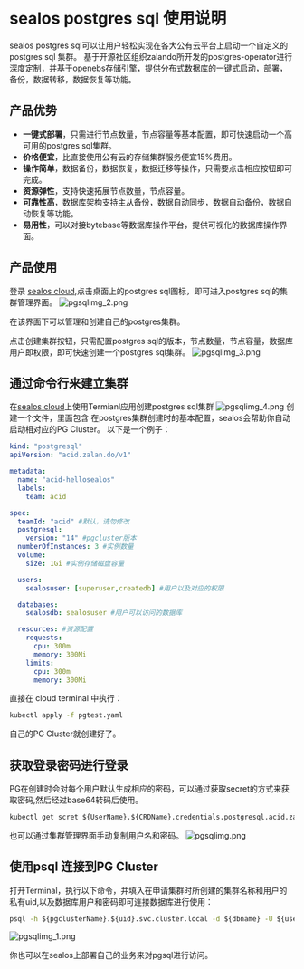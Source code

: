# sealos postgres sql 使用说明



sealos postgres sql可以让用户轻松实现在各大公有云平台上启动一个自定义的 postgres sql 集群。 基于开源社区组织zalando所开发的postgres-operator进行深度定制，并基于openebs存储引擎，提供分布式数据库的一键式启动，部署，备份，数据转移，数据恢复等功能。

## 产品优势


* **一键式部署**，只需进行节点数量，节点容量等基本配置，即可快速启动一个高可用的postgres sql集群。
* **价格便宜**，比直接使用公有云的存储集群服务便宜15%费用。
* **操作简单**，数据备份，数据恢复，数据迁移等操作，只需要点击相应按钮即可完成。
* **资源弹性**，支持快速拓展节点数量，节点容量。
* **可靠性高**，数据库架构支持主从备份，数据自动同步，数据自动备份，数据自动恢复等功能。
* **易用性**，可以对接bytebase等数据库操作平台，提供可视化的数据库操作界面。

## 产品使用


登录 [sealos cloud](https://cloud.sealos.io),点击桌面上的postgres sql图标，即可进入postgres sql的集群管理界面。
![pgsqlimg_2.png](..%2F..%2F..%2F..%2Fimg%2Fpgsqlimg_2.png)

在该界面下可以管理和创建自己的postgres集群。

点击创建集群按钮，只需配置postgres sql的版本，节点数量，节点容量，数据库用户即权限，即可快速创建一个postgres sql集群。
![pgsqlimg_3.png](..%2F..%2F..%2F..%2Fimg%2Fpgsqlimg_3.png)


## 通过命令行来建立集群


在[sealos cloud](https://cloud.sealos.io)上使用Termianl应用创建postgres sql集群
![pgsqlimg_4.png](..%2F..%2F..%2F..%2Fimg%2Fpgsqlimg_4.png)
创建一个文件，里面包含 在postgres集群创建时的基本配置，sealos会帮助你自动启动相对应的PG Cluster。
以下是一个例子：

```yaml
kind: "postgresql"
apiVersion: "acid.zalan.do/v1"

metadata:
  name: "acid-hellosealos"
  labels:
    team: acid

spec:
  teamId: "acid" #默认，请勿修改
  postgresql:
    version: "14" #pgcluster版本
  numberOfInstances: 3 #实例数量
  volume:
    size: 1Gi #实例存储磁盘容量

  users:
    sealosuser: [superuser,createdb] #用户以及对应的权限

  databases:
    sealosdb: sealosuser #用户可以访问的数据库

  resources: #资源配置
    requests:
      cpu: 300m
      memory: 300Mi
    limits:
      cpu: 300m
      memory: 300Mi
```
直接在 cloud terminal 中执行：
```cmd
kubectl apply -f pgtest.yaml
```
自己的PG Cluster就创建好了。

## 获取登录密码进行登录


PG在创建时会对每个用户默认生成相应的密码，可以通过获取secret的方式来获取密码,然后经过base64转码后使用。
```cmd
kubectl get scret ${UserName}.${CRDName}.credentials.postgresql.acid.zalan.do -o yaml
```
也可以通过集群管理界面手动复制用户名和密码。
![pgsqlimg.png](..%2F..%2F..%2F..%2Fimg%2Fpgsqlimg.png)

## 使用psql 连接到PG Cluster



打开Terminal，执行以下命令，并填入在申请集群时所创建的集群名称和用户的私有uid,以及数据库用户和密码即可连接数据库进行使用：
```cmd
psql -h ${pgclusterName}.${uid}.svc.cluster.local -d ${dbname} -U ${username}
```

![pgsqlimg_1.png](..%2F..%2F..%2F..%2Fimg%2Fpgsqlimg_1.png)

你也可以在sealos上部署自己的业务来对pgsql进行访问。
